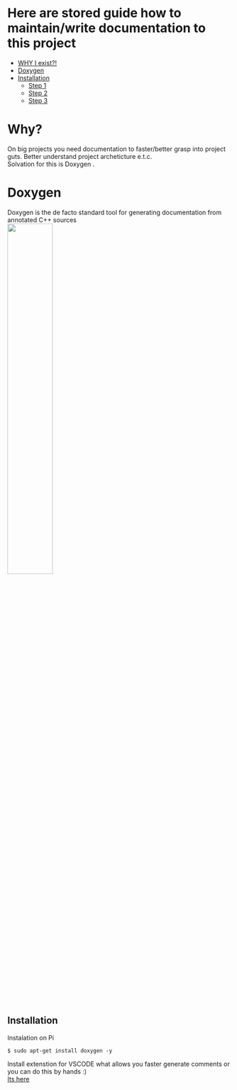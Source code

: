 # Here are stored guide how to maintain/write documentation to this project  
- [WHY I exist?!](#why)  
- [Doxygen](#doxygen)
- [Installation](#installation)
  - [Step 1 ](#preparations-vscode)
  - [Step 2 ](#magick-can-start)
  - [Step 3 ](#magick-ingredients-aka-extensions)
# Why?  
On big projects you need documentation to faster/better grasp into project guts. Better understand project archeticture e.t.c.  
Solvation for this is Doxygen .  

# Doxygen  
Doxygen is the de facto standard tool for generating documentation from annotated C++ sources  
<img src="https://imgur.com/RN1qOqY.png" width="45%"></img>  
## Installation  
Instalation on Pi  
```shell  
$ sudo apt-get install doxygen -y
```  
Install extenstion for VSCODE what allows you faster generate comments or you can do this by hands :)  
[Its here](https://marketplace.visualstudio.com/items?itemName=cschlosser.doxdocgen)


